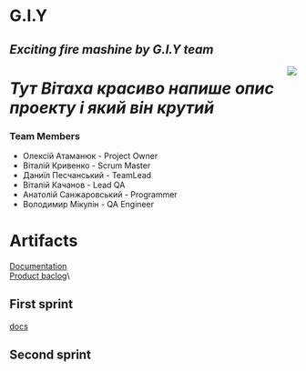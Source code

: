 # G.I.Y
## _Exciting fire mashine by G.I.Y team_


<img align="right" src="https://github.com/FireAndBlood12/prog/blob/master/IMG_2844.PNG">

# _Тут Вітаха красиво напише опис проекту і який він крутий_ 

### Team Members
 
 * Олексій Атаманюк - Project Owner
 * Віталій Кривенко - Scrum Master
 * Даниїл  Песчанський - TeamLead
 * Віталій Качанов - Lead QA
 * Анатолій Санжаровський - Programmer
 * Володимир Мікулін - QA Engineer


# Artifacts
[Documentation](https://docs.google.com/presentation/d/1QD8TVtB5wpbqer4k4fWklAO9wPiQcV2aGm7y0YjSvZY/edit?usp=sharing)\
[Product baclog](https://docs.google.com/spreadsheets/d/1HHw5KDrVk0AnSIGJreH4jOdfpb7VtTAZhVpm-1HU2tU/edit#gid=0)\

## First sprint
[docs](https://docs.google.com/spreadsheets/d/1HHw5KDrVk0AnSIGJreH4jOdfpb7VtTAZhVpm-1HU2tU/edit#gid=0)
## Second sprint
